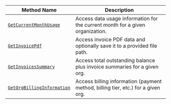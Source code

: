 <!-- prettier-ignore -->
Method Name | Description
----------- | -----------
[`GetCurrentMonthUsage`](/program/apis/billing-client/#getcurrentmonthusage) | Access data usage information for the current month for a given organization.
[`GetInvoicePdf`](/program/apis/billing-client/#getinvoicepdf) | Access invoice PDF data and optionally save it to a provided file path.
[`GetInvoicesSummary`](/program/apis/billing-client/#getinvoicessummary) | Access total outstanding balance plus invoice summaries for a given org.
[`GetOrgBillingInformation`](/program/apis/billing-client/#getorgbillinginformation) | Access billing information (payment method, billing tier, etc.) for a given org.
